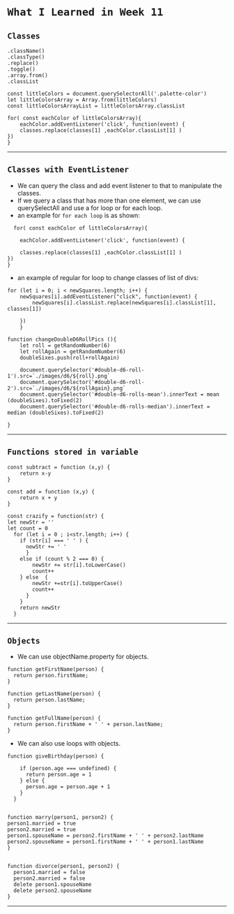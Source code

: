 # `What I Learned in Week 11`


## `Classes`
```
.className()
.classType()
.replace()
.toggle()
.array.from()
.classList
```
```
const littleColors = document.querySelectorAll('.palette-color')
let littleColorsArray = Array.from(littleColors)
const littleColorsArrayList = littleColorsArray.classList

for( const eachColor of littleColorsArray){
    eachColor.addEventListener('click', function(event) {
    classes.replace(classes[1] ,eachColor.classList[1] )
})
}
```
---


## `Classes with EventListener`

* We can query the class and add event listener to that to manipulate the classes. 
* If we query a class that has more than one element, we can use querySelectAll and use a for loop or for each loop.
* an example for `for each loop` is as shown:
  
```
  for( const eachColor of littleColorsArray){
    
    eachColor.addEventListener('click', function(event) {

    classes.replace(classes[1] ,eachColor.classList[1] )
})
}
```

  * an example of regular for loop to change classes of list of divs: 

```
for (let i = 0; i < newSquares.length; i++) {
    newSquares[i].addEventListener("click", function(event) {
        newSquares[i].classList.replace(newSquares[i].classList[1], classes[1])

    })
    }

```

```
function changeDoubleD6RollPics (){
    let roll = getRandomNumber(6)
    let rollAgain = getRandomNumber(6)
    doubleSixes.push(roll+rollAgain)

    document.querySelector('#double-d6-roll-1').src=`./images/d6/${roll}.png`
    document.querySelector('#double-d6-roll-2').src=`./images/d6/${rollAgain}.png`
    document.querySelector('#double-d6-rolls-mean').innerText = mean (doubleSixes).toFixed(2)
    document.querySelector('#double-d6-rolls-median').innerText = median (doubleSixes).toFixed(2)

}
```
---
## `Functions stored in variable`
```
const subtract = function (x,y) {
    return x-y
}

const add = function (x,y) {
    return x + y
}
```
```
const crazify = function(str) {
let newStr = ''
let count = 0
  for (let i = 0 ; i<str.length; i++) {
    if (str[i] === ' ' ) {
      newStr += ' '
      }
    else if (count % 2 === 0) {
        newStr += str[i].toLowerCase()
        count++
    } else  {
        newStr +=str[i].toUpperCase()
        count++
      }
    }
    return newStr
  }
```

---
## `Objects`
* We can use objectName.property for objects. 
```
function getFirstName(person) {
  return person.firstName;
}

function getLastName(person) {
  return person.lastName;
}

function getFullName(person) {
  return person.firstName + ' ' + person.lastName;
}
```
* We can also use loops with objects.

```
function giveBirthday(person) {
  
    if (person.age === undefined) {
      return person.age = 1
    } else {
      person.age = person.age + 1
    }
  }


function marry(person1, person2) {
person1.married = true
person2.married = true
person1.spouseName = person2.firstName + ' ' + person2.lastName
person2.spouseName = person1.firstName + ' ' + person1.lastName
}


function divorce(person1, person2) {
  person1.married = false
  person2.married = false
  delete person1.spouseName
  delete person2.spouseName
}
```
---